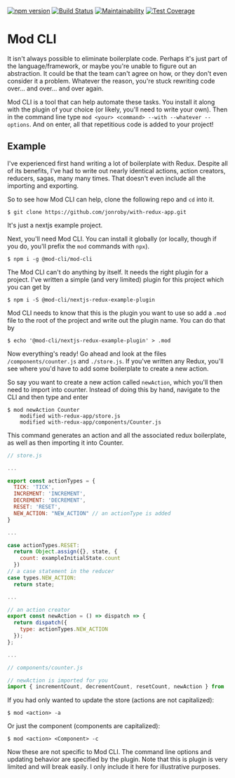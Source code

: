 [![npm version](https://badge.fury.io/js/%40mod-cli%2Fmod-cli.svg)](https://badge.fury.io/js/%40mod-cli%2Fmod-cli)
[![Build Status](https://travis-ci.com/jonroby/mod-cli.svg?branch=master)](https://travis-ci.com/jonroby/mod-cli)
[![Maintainability](https://api.codeclimate.com/v1/badges/1bde59e92968538f845c/maintainability)](https://codeclimate.com/github/jonroby/mod-cli/maintainability)
[![Test Coverage](https://api.codeclimate.com/v1/badges/1bde59e92968538f845c/test_coverage)](https://codeclimate.com/github/jonroby/mod-cli/test_coverage)

# Mod CLI

It isn't always possible to eliminate boilerplate code. Perhaps it's just part
of the language/framework, or maybe you're unable to figure out an abstraction.
It could be that the team can't agree on how, or they don't even consider it a problem.
Whatever the reason, you're stuck rewriting code over... and over... and over again.

Mod CLI is a tool that can help automate these tasks. You install it along with
the plugin of your choice (or likely, you'll need to write your own). Then
in the command line type `mod <your> <command> --with --whatever --options`.
And on enter, all that repetitious code is added to your project!

## Example

I've experienced first hand writing a lot of boilerplate with Redux. Despite all
of its benefits, I've had to write out nearly identical actions, action creators,
reducers, sagas, many many times. That doesn't even include all the importing
and exporting.

So to see how Mod CLI can help, clone the following repo and `cd` into it.

`$ git clone https://github.com/jonroby/with-redux-app.git`

It's just a nextjs example project.

Next, you'll need Mod CLI. You can install it globally (or locally, though
if you do, you'll prefix the `mod` commands with `npx`).

`$ npm i -g @mod-cli/mod-cli`

The Mod CLI can't do anything by itself. It needs the right plugin for a
project. I've written a simple (and very limited) plugin for this project
which you can get by

`$ npm i -S @mod-cli/nextjs-redux-example-plugin`

Mod CLI needs to know that this is the plugin you want to use so add a
`.mod` file to the root of the project and write out the plugin name.
You can do that by

`$ echo '@mod-cli/nextjs-redux-example-plugin' > .mod`

Now everything's ready! Go ahead and look at the files `/components/counter.js` and
`./store.js`. If you've written any Redux, you'll see where you'd have to add
some boilerplate to create a new action.

So say you want to create a new action called `newAction`, which you'll then need
to import into counter. Instead of doing this by hand, navigate to the CLI and
then type and enter

```
$ mod newAction Counter
    modified with-redux-app/store.js
    modified with-redux-app/components/Counter.js
```

This command generates an action and all the associated redux boilerplate,
as well as then importing it into Counter.


```javascript
// store.js

...

export const actionTypes = {
  TICK: 'TICK',
  INCREMENT: 'INCREMENT',
  DECREMENT: 'DECREMENT',
  RESET: 'RESET',
  NEW_ACTION: "NEW_ACTION" // an actionType is added
}

...

case actionTypes.RESET:
  return Object.assign({}, state, {
    count: exampleInitialState.count
  })
// a case statement in the reducer
case types.NEW_ACTION:
  return state;

...

// an action creator 
export const newAction = () => dispatch => {   
  return dispatch({
    type: actionTypes.NEW_ACTION
  });
};

...
```


```javascript
// components/counter.js

// newAction is imported for you
import { incrementCount, decrementCount, resetCount, newAction } from '../store';
```

If you had only wanted to update the store (actions are not capitalized):

`$ mod <action> -a`

Or just the component (components are capitalized):

`$ mod <action> <Component> -c`

Now these are not specific to Mod CLI. The command line options and updating
behavior are specified by the plugin. Note that this is plugin is very limited
and will break easily. I only include it here for illustrative purposes.

